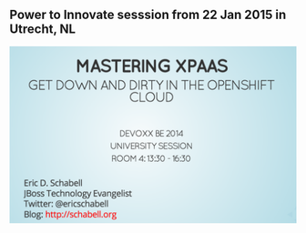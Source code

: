 Power to Innovate sesssion from 22 Jan 2015 in Utrecht, NL
----------------------------------------------------------
![Cover Slide](https://raw.githubusercontent.com/eschabell/presentation-power-to-innovate/master/cover.png)
